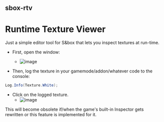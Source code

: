 ## sbox-rtv
# Runtime Texture Viewer

Just a simple editor tool for S&box that lets you inspect textures at run-time.

* First, open the window:
  * ![image](https://github.com/dch-GH/sbox-rtv/assets/66768086/40194334-3c53-400f-996d-0168c9f89c96)

* Then, log the texture in your gamemode/addon/whatever code to the console:

```cs
Log.Info(Texture.White);
```
* Click on the logged texture.
  * ![image](https://github.com/dch-GH/sbox-rtv/assets/66768086/fe27f50f-1335-4519-9059-9014e68a7596)
 

This will become obsolete if/when the game's built-in Inspector gets rewritten or this feature is implemented for it.
